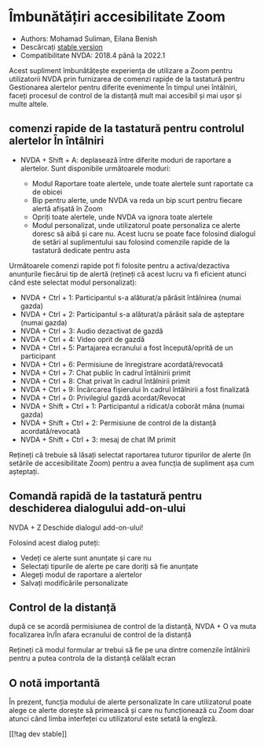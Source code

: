 # Îmbunătățiri accesibilitate Zoom #

* Authors: Mohamad Suliman, Eilana Benish
* Descărcați [stable version][1]
* Compatibilitate NVDA: 2018.4 până la 2022.1

Acest supliment îmbunătățește experiența de utilizare a Zoom pentru
utilizatorii NVDA prin furnizarea de comenzi rapide de la tastatură pentru
Gestionarea alertelor pentru diferite evenimente În timpul unei întâlniri,
faceți procesul de control de la distanță mult mai accesibil și mai ușor și
multe altele.

## comenzi rapide de la tastatură pentru controlul alertelor În întâlniri 

* NVDA + Shift + A: deplasează între diferite moduri de raportare a
  alertelor. Sunt disponibile următoarele moduri:

    * Modul Raportare toate alertele, unde toate alertele sunt raportate ca
      de obicei
    * Bip pentru alerte, unde NVDA va reda un bip scurt pentru fiecare
      alertă afișată în Zoom
    * Opriți toate alertele, unde NVDA va ignora toate alertele
    * Modul personalizat, unde utilizatorul poate personaliza ce alerte
      doresc să aibă și care nu. Acest lucru se poate face folosind dialogul
      de setări al suplimentului sau folosind comenzile rapide de la
      tastatură dedicate pentru asta

Următoarele comenzi rapide pot fi folosite pentru a activa/dezactiva
anunțurile fiecărui tip de alertă (rețineți că acest lucru va fi eficient
atunci când este selectat modul personalizat):

* NVDA + Ctrl + 1: Participantul s-a alăturat/a părăsit întâlnirea (numai
  gazda)
* NVDA + Ctrl + 2: Participantul s-a alăturat/a părăsit sala de așteptare
  (numai gazda)
* NVDA + Ctrl + 3: Audio dezactivat de gazdă
* NVDA + Ctrl + 4: Video oprit de gazdă
* NVDA + Ctrl + 5: Partajarea ecranului a fost începută/oprită de un
  participant
* NVDA + Ctrl + 6: Permisiune de înregistrare acordată/revocată
* NVDA + Ctrl + 7: Chat public în cadrul întâlnirii primit
* NVDA + Ctrl + 8: Chat privat în cadrul întâlnirii primit
* NVDA + Ctrl + 9: Încărcarea fișierului în cadrul întâlnirii a fost
  finalizată
* NVDA + Ctrl + 0: Privilegiul gazdă acordat/Revocat
* NVDA + Shift + Ctrl + 1: Participantul a ridicat/a coborât mâna (numai
  gazda)
* NVDA + Shift + Ctrl + 2: Permisiune de control de la distanță
  acordată/revocată
* NVDA + Shift + Ctrl + 3: mesaj de chat IM primit


Rețineți că trebuie să lăsați selectat raportarea tuturor tipurilor de
alerte (în setările de accesibilitate Zoom) pentru a avea funcția de
supliment așa cum așteptați.

## Comandă rapidă de la tastatură pentru deschiderea dialogului add-on-ului 

NVDA + Z Deschide dialogul add-on-ului!

Folosind acest dialog puteți:

* Vedeți ce alerte sunt anunțate și care nu
* Selectați tipurile de alerte pe care doriți să fie anunțate
* Alegeți modul de raportare a alertelor
* Salvați modificările personalizate

## Control de la distanță 

după ce se acordă permisiunea de control de la distanță, NVDA + O va muta
focalizarea în/În afara ecranului de control de la distanță

Rețineți că modul formular ar trebui să fie pe una dintre comenzile
întâlnirii pentru a putea controla de la distanță celălalt ecran

## O notă importantă

În prezent, funcția modului de alerte personalizate în care utilizatorul
poate alege ce alerte dorește să primească și care nu funcționează cu Zoom
doar atunci când limba interfeței cu utilizatorul este setată la engleză.

[[!tag dev stable]]

[1]: https://www.nvaccess.org/addonStore/legacy?file=zoomEnhancements
